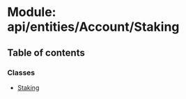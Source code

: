 # Module: api/entities/Account/Staking

## Table of contents

### Classes

- [Staking](../wiki/api.entities.Account.Staking.Staking)
